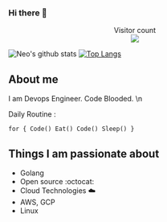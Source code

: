 ### Hi there 👋

<p align="center"> 
  Visitor count<br>
  <img src="https://profile-counter.glitch.me/neo7337/count.svg" />
</p>

![Neo's github stats](https://github-readme-stats.vercel.app/api?username=neo7337&show_icons=true&theme=radical)
[![Top Langs](https://github-readme-stats.vercel.app/api/top-langs/?username=neo7337&hide=html,css,php)](https://github.com/anuraghazra/github-readme-stats)

## About me

I am Devops Engineer. Code Blooded. \n

Daily Routine :

`for {
    Code()
    Eat()
    Code()
    Sleep()
}`

## Things I am passionate about

- Golang
- Open source :octocat:
- Cloud Technologies :cloud:
- AWS, GCP
- Linux

<!--
**neo7337/neo7337** is a ✨ _special_ ✨ repository because its `README.md` (this file) appears on your GitHub profile.

Here are some ideas to get you started:

- 🔭 I’m currently working on ...
- 🌱 I’m currently learning ...
- 👯 I’m looking to collaborate on ...
- 🤔 I’m looking for help with ...
- 💬 Ask me about ...
- 📫 How to reach me: ...
- 😄 Pronouns: ...
- ⚡ Fun fact: ...
-->
